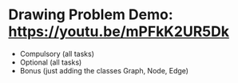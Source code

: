 # Drawing Problem Demo: https://youtu.be/mPFkK2UR5Dk

- Compulsory (all tasks)
- Optional (all tasks)
- Bonus (just adding the classes Graph, Node, Edge)



